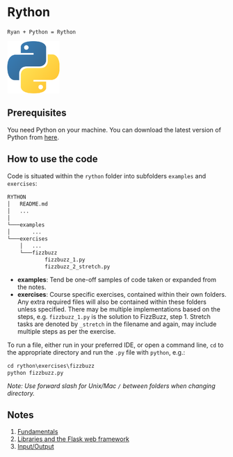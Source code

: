 # Rython

`Ryan + Python = Rython`

<img src="img/logo.png" alt="Python" width="120"/>

## Prerequisites

You need Python on your machine. You can download the latest version of Python from [here](https://www.python.org/downloads/). 

## How to use the code

Code is situated within the `rython` folder into subfolders `examples` and `exercises`:

````
RYTHON
│   README.md
│   ...
│
└───examples
│       ...
└───exercises
    │   ...
    └───fizzbuzz
            fizzbuzz_1.py
            fizzbuzz_2_stretch.py
````

- **examples**: Tend be one-off samples of code taken or expanded from the notes.
- **exercises**: Course specific exercises, contained within their own folders. Any extra required files will also be contained within these folders unless specified. There may be multiple implementations based on the steps, e.g. `fizzbuzz_1.py` is the solution to FizzBuzz, step 1. Stretch tasks are denoted by `_stretch` in the filename and again, may include multiple steps as per the exercise.

To run a file, either run in your preferred IDE, or open a command line, `cd` to the appropriate directory and run the `.py` file with `python`, e.g.:

````
cd rython\exercises\fizzbuzz
python fizzbuzz.py
````

_Note: Use forward slash for Unix/Mac `/` between folders when changing directory._

## Notes

1. [Fundamentals](https://github.com/rysharprules/Rython/blob/master/01_fundamentals.md)
1. [Libraries and the Flask web framework](https://github.com/rysharprules/Rython/blob/master/02_libraries.md)
1. [Input/Output](https://github.com/rysharprules/Rython/blob/master/03_io.md)